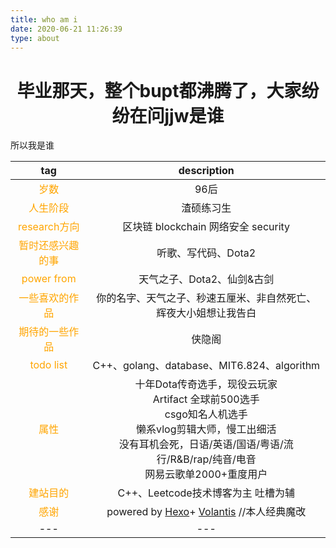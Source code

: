 ```yaml
---
title: who am i
date: 2020-06-21 11:26:39
type: about
---
```


# <center>毕业那天，整个bupt都沸腾了，大家纷纷在问jjw是谁
<tab>所以我是谁</tab>

tag|description
:--:|:--:
<font color=orange>岁数|96后
<font color=orange>人生阶段|渣硕练习生
<font color=orange>research方向|区块链 blockchain 网络安全 security
<font color=orange>暂时还感兴趣的事|听歌、写代码、Dota2
<font color=orange>power from|天气之子、Dota2、仙剑&古剑
<font color=orange>一些喜欢的作品|你的名字、天气之子、秒速五厘米、非自然死亡、辉夜大小姐想让我告白
<font color=orange>期待的一些作品|侠隐阁
<font color=orange>todo list | C++、golang、database、MIT6.824、algorithm
<font color=orange>属性 | 十年Dota传奇选手，现役云玩家<br>Artifact 全球前500选手<br>csgo知名人机选手<br>懒系vlog剪辑大师，慢工出细活<br>没有耳机会死，日语/英语/国语/粤语/流行/R&B/rap/纯音/电音<br> 网易云歌单2000+重度用户
<font color=orange>建站目的|C++、Leetcode技术博客为主 吐槽为辅 
<font color=orange>感谢|powered by <a href="https://hexo.io/zh-cn/"> Hexo</a>+ <a href="https://github.com/volantis-x/hexo-theme-volantis">Volantis</a>  //本人经典魔改
---|---
